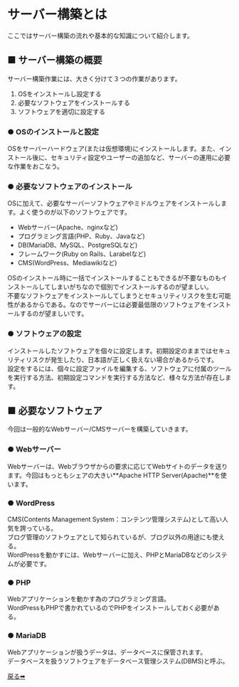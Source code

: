 # サーバー構築とは

ここではサーバー構築の流れや基本的な知識について紹介します。

## ■ サーバー構築の概要

サーバー構築作業には、大きく分けて３つの作業があります。

1. OSをインストールし設定する
1. 必要なソフトウェアをインストールする
1. ソフトウェアを適切に設定する

### ● OSのインストールと設定

OSをサーバーハードウェア(または仮想環境)にインストールします。また、インストール後に、セキュリティ設定やユーザーの追加など、サーバーの運用に必要な作業をおこなう。

### ● 必要なソフトウェアのインストール

OSに加えて、必要なサーバーソフトウェアやミドルウェアをインストールします。よく使うのが以下のソフトウェアです。

- Webサーバー(Apache、nginxなど)
- プログラミング言語(PHP、Ruby、Javaなど)
- DB(MariaDB、MySQL、PostgreSQLなど)
- フレームワーク(Ruby on Rails、Larabelなど)
- CMS(WordPress、Mediawikiなど)

OSのインストール時に一括でインストールすることもできるが不要なものもインストールしてしまいがちなので個別でインストールするのが望ましい。  
不要なソフトウェアをインストールしてしまうとセキュリティリスクを生む可能性があるからである。なのでサーバーには必要最低限のソフトウェアをインストールするのが望ましいです。

### ● ソフトウェアの設定

インストールしたソフトウェアを個々に設定します。初期設定のままではセキュリティリスクが発生したり、日本語が正しく扱えない場合があるからです。  
設定をするには、個々に設定ファイルを編集する、ソフトウェアに付属のツールを実行する方法、初期設定コマンドを実行する方法など、様々な方法が存在します。

## ■ 必要なソフトウェア

今回は一般的なWebサーバー/CMSサーバーを構築していきます。

### ● Webサーバー

Webサーバーは、Webブラウザからの要求に応じてWebサイトのデータを送ります。今回はもっともシェアの大きい**Apache HTTP Server(Apache)**を使います。

### ● WordPress

CMS(Contents Management System：コンテンツ管理システム)として高い人気を誇っている。  
ブログ管理のソフトウェアとして知られているが、ブログ以外の用途にも使える。  
WordPressを動かすには、Webサーバーに加え、PHPとMariaDBなどのシステムが必要です。

### ● PHP

Webアプリケーションを動かす為のプログラミング言語。  
WordPressもPHPで書かれているのでPHPをインストールしておく必要がある。  

### ● MariaDB

Webアプリケーションが扱うデータは、データベースに保管されます。  
データベースを扱うソフトウェアをデータベース管理システム(DBMS)と呼ぶ。

<a href="../README.md">戻る➡︎</a>

